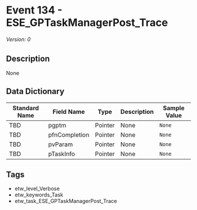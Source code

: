 # Event 134 - ESE_GPTaskManagerPost_Trace
###### Version: 0

## Description
None

## Data Dictionary
|Standard Name|Field Name|Type|Description|Sample Value|
|---|---|---|---|---|
|TBD|pgptm|Pointer|None|`None`|
|TBD|pfnCompletion|Pointer|None|`None`|
|TBD|pvParam|Pointer|None|`None`|
|TBD|pTaskInfo|Pointer|None|`None`|

## Tags
* etw_level_Verbose
* etw_keywords_Task
* etw_task_ESE_GPTaskManagerPost_Trace